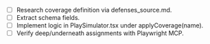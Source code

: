 - [ ] Research coverage definition via defenses_source.md.
- [ ] Extract schema fields.
- [ ] Implement logic in PlaySimulator.tsx under applyCoverage(name).
- [ ] Verify deep/underneath assignments with Playwright MCP.
